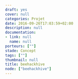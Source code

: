 ```yaml
---
draft: yes
cover: null
categories: Projet
date: 2016-09-26T17:03:59+02:00
description: null
documentation:
- link: null
  name: null
porteurs: [""]
stade: Concept
tags: [""]
thumbnail: null
title: beehackhive
node: ["beehackhive"]
---
```

